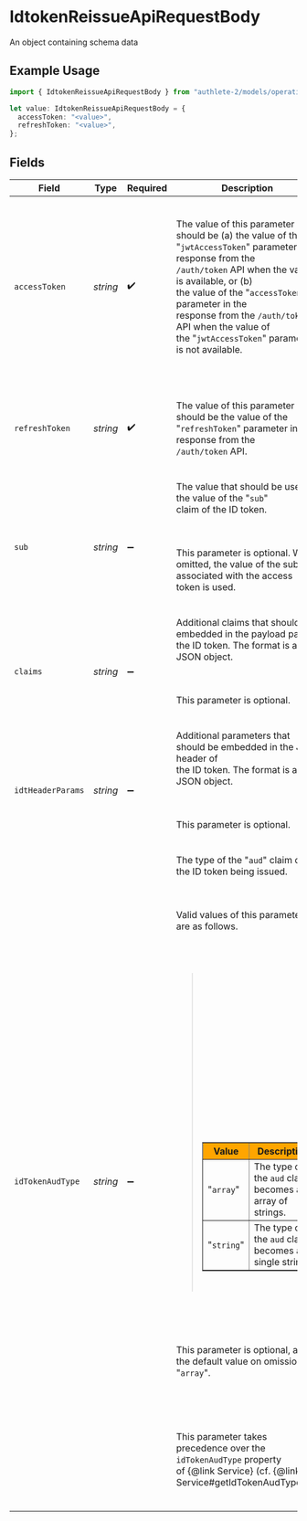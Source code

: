 # IdtokenReissueApiRequestBody

An object containing schema data

## Example Usage

```typescript
import { IdtokenReissueApiRequestBody } from "authlete-2/models/operations";

let value: IdtokenReissueApiRequestBody = {
  accessToken: "<value>",
  refreshToken: "<value>",
};
```

## Fields

| Field                                                                                                                                                                                                                                                                                                                                                                                                                                                                                                                                                                                                                                                                                                                                                              | Type                                                                                                                                                                                                                                                                                                                                                                                                                                                                                                                                                                                                                                                                                                                                                               | Required                                                                                                                                                                                                                                                                                                                                                                                                                                                                                                                                                                                                                                                                                                                                                           | Description                                                                                                                                                                                                                                                                                                                                                                                                                                                                                                                                                                                                                                                                                                                                                        |
| ------------------------------------------------------------------------------------------------------------------------------------------------------------------------------------------------------------------------------------------------------------------------------------------------------------------------------------------------------------------------------------------------------------------------------------------------------------------------------------------------------------------------------------------------------------------------------------------------------------------------------------------------------------------------------------------------------------------------------------------------------------------ | ------------------------------------------------------------------------------------------------------------------------------------------------------------------------------------------------------------------------------------------------------------------------------------------------------------------------------------------------------------------------------------------------------------------------------------------------------------------------------------------------------------------------------------------------------------------------------------------------------------------------------------------------------------------------------------------------------------------------------------------------------------------ | ------------------------------------------------------------------------------------------------------------------------------------------------------------------------------------------------------------------------------------------------------------------------------------------------------------------------------------------------------------------------------------------------------------------------------------------------------------------------------------------------------------------------------------------------------------------------------------------------------------------------------------------------------------------------------------------------------------------------------------------------------------------ | ------------------------------------------------------------------------------------------------------------------------------------------------------------------------------------------------------------------------------------------------------------------------------------------------------------------------------------------------------------------------------------------------------------------------------------------------------------------------------------------------------------------------------------------------------------------------------------------------------------------------------------------------------------------------------------------------------------------------------------------------------------------ |
| `accessToken`                                                                                                                                                                                                                                                                                                                                                                                                                                                                                                                                                                                                                                                                                                                                                      | *string*                                                                                                                                                                                                                                                                                                                                                                                                                                                                                                                                                                                                                                                                                                                                                           | :heavy_check_mark:                                                                                                                                                                                                                                                                                                                                                                                                                                                                                                                                                                                                                                                                                                                                                 | <p><br/>The value of this parameter should be (a) the value of the<br/>"`jwtAccessToken`" parameter in a response from the<br/>`/auth/token` API when the value is available, or (b)<br/>the value of the "`accessToken`" parameter in the<br/>response from the `/auth/token` API when the value of<br/>the "`jwtAccessToken`" parameter is not available.<br/></p><br/>                                                                                                                                                                                                                                                                                                                                                                                          |
| `refreshToken`                                                                                                                                                                                                                                                                                                                                                                                                                                                                                                                                                                                                                                                                                                                                                     | *string*                                                                                                                                                                                                                                                                                                                                                                                                                                                                                                                                                                                                                                                                                                                                                           | :heavy_check_mark:                                                                                                                                                                                                                                                                                                                                                                                                                                                                                                                                                                                                                                                                                                                                                 | <p><br/>The value of this parameter should be the value of the<br/>"`refreshToken`" parameter in a response from the<br/>`/auth/token` API.<br/></p><br/>                                                                                                                                                                                                                                                                                                                                                                                                                                                                                                                                                                                                          |
| `sub`                                                                                                                                                                                                                                                                                                                                                                                                                                                                                                                                                                                                                                                                                                                                                              | *string*                                                                                                                                                                                                                                                                                                                                                                                                                                                                                                                                                                                                                                                                                                                                                           | :heavy_minus_sign:                                                                                                                                                                                                                                                                                                                                                                                                                                                                                                                                                                                                                                                                                                                                                 | The value that should be used as the value of the "`sub`"<br/>claim of the ID token.<br/><br/><p><br/>This parameter is optional. When omitted, the value of the subject<br/>associated with the access token is used.<br/></p><br/>                                                                                                                                                                                                                                                                                                                                                                                                                                                                                                                               |
| `claims`                                                                                                                                                                                                                                                                                                                                                                                                                                                                                                                                                                                                                                                                                                                                                           | *string*                                                                                                                                                                                                                                                                                                                                                                                                                                                                                                                                                                                                                                                                                                                                                           | :heavy_minus_sign:                                                                                                                                                                                                                                                                                                                                                                                                                                                                                                                                                                                                                                                                                                                                                 | Additional claims that should be embedded in the payload part of<br/>the ID token. The format is a JSON object.<br/><br/><p><br/>This parameter is optional.<br/></p><br/>                                                                                                                                                                                                                                                                                                                                                                                                                                                                                                                                                                                         |
| `idtHeaderParams`                                                                                                                                                                                                                                                                                                                                                                                                                                                                                                                                                                                                                                                                                                                                                  | *string*                                                                                                                                                                                                                                                                                                                                                                                                                                                                                                                                                                                                                                                                                                                                                           | :heavy_minus_sign:                                                                                                                                                                                                                                                                                                                                                                                                                                                                                                                                                                                                                                                                                                                                                 | Additional parameters that should be embedded in the JWS header of<br/>the ID token. The format is a JSON object.<br/><br/><p><br/>This parameter is optional.<br/></p><br/>                                                                                                                                                                                                                                                                                                                                                                                                                                                                                                                                                                                       |
| `idTokenAudType`                                                                                                                                                                                                                                                                                                                                                                                                                                                                                                                                                                                                                                                                                                                                                   | *string*                                                                                                                                                                                                                                                                                                                                                                                                                                                                                                                                                                                                                                                                                                                                                           | :heavy_minus_sign:                                                                                                                                                                                                                                                                                                                                                                                                                                                                                                                                                                                                                                                                                                                                                 | The type of the "`aud`" claim of the ID token being issued.<br/><br/><p><br/>Valid values of this parameter are as follows.<br/></p><br/><br/><blockquote><br/><table border="1" cellpadding="5" style="border-collapse: collapse;"><br/>  <tr bgcolor="orange"><br/>    <th>Value</th><br/>    <th>Description</th><br/>  </tr><br/>  <tr><br/>    <td>"`array`"</td><br/>    <td>The type of the `aud` claim becomes an array of strings.</td><br/>  </tr><br/>  <tr><br/>    <td>"`string`"</td><br/>    <td>The type of the `aud` claim becomes a single string.</td><br/>  </tr><br/></table><br/></blockquote><br/><br/><p><br/>This parameter is optional, and the default value on omission is<br/>"`array`".<br/></p><br/><br/><p><br/>This parameter takes precedence over the `idTokenAudType` property<br/>of {@link Service} (cf. {@link Service#getIdTokenAudType()}).<br/></p><br/> |